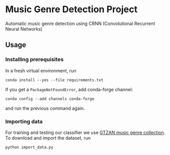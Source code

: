 # Music Genre Detection Project

Automatic music genre detection using CRNN (Convolutional Recurrent Neural Networks)

## Usage

### Installing prerequisites

In a fresh virtual environment, run
```shell
conda install --yes --file requirements.txt
```
If you get a `PackageNotFoundError`, add conda-forge channel:
```shell
conda config --add channels conda-forge
```
and run the previous command again.

### Importing data

For training and testing our classifier we use [GTZAN music genre collection](http://marsyasweb.appspot.com/download/data_sets/). 
To download and import the dataset, run
```shell
python import_data.py
```
